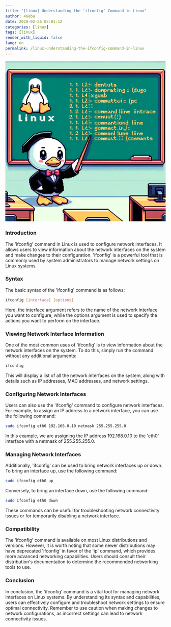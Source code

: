 ```yaml
---
title: "[linux] Understanding the 'ifconfig' Command in Linux"
author: 46ebu
date: 2020-02-26 05:01:12 
categories: [linux]
tags: [linux]
render_with_liquid: false
lang: en
permalink: /linux-understanding-the-ifconfig-command-in-linux
---
```


![Intro](/assets/img/post/linux.png)
### Introduction
The 'ifconfig' command in Linux is used to configure network interfaces. It allows users to view information about the network interfaces on the system and make changes to their configuration. 'ifconfig' is a powerful tool that is commonly used by system administrators to manage network settings on Linux systems.

### Syntax
The basic syntax of the 'ifconfig' command is as follows:
```bash
ifconfig [interface] [options]
```
Here, the interface argument refers to the name of the network interface you want to configure, while the options argument is used to specify the actions you want to perform on the interface.

### Viewing Network Interface Information
One of the most common uses of 'ifconfig' is to view information about the network interfaces on the system. To do this, simply run the command without any additional arguments:
```bash
ifconfig
```
This will display a list of all the network interfaces on the system, along with details such as IP addresses, MAC addresses, and network settings.

### Configuring Network Interfaces
Users can also use the 'ifconfig' command to configure network interfaces. For example, to assign an IP address to a network interface, you can use the following command:
```bash
sudo ifconfig eth0 192.168.0.10 netmask 255.255.255.0
```
In this example, we are assigning the IP address 192.168.0.10 to the 'eth0' interface with a netmask of 255.255.255.0.

### Managing Network Interfaces
Additionally, 'ifconfig' can be used to bring network interfaces up or down. To bring an interface up, use the following command:
```bash
sudo ifconfig eth0 up
```
Conversely, to bring an interface down, use the following command:
```bash
sudo ifconfig eth0 down
```
These commands can be useful for troubleshooting network connectivity issues or for temporarily disabling a network interface.

### Compatibility
The 'ifconfig' command is available on most Linux distributions and versions. However, it is worth noting that some newer distributions may have deprecated 'ifconfig' in favor of the 'ip' command, which provides more advanced networking capabilities. Users should consult their distribution's documentation to determine the recommended networking tools to use.

### Conclusion
In conclusion, the 'ifconfig' command is a vital tool for managing network interfaces on Linux systems. By understanding its syntax and capabilities, users can effectively configure and troubleshoot network settings to ensure optimal connectivity. Remember to use caution when making changes to network configurations, as incorrect settings can lead to network connectivity issues.